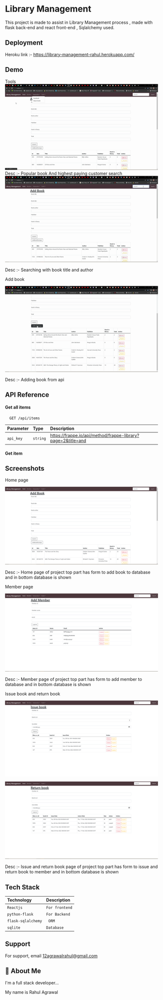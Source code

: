 
# Library Management

This project is made to assist in Library Management process , made with flask back-end and react front-end , Sqlalchemy used.


## Deployment

Heroku link :- https://library-management-rahul.herokuapp.com/


## Demo

Tools
![](https://github.com/Rl0007/library-management/blob/main/images/tools.gif)
Desc :- Popular book And highest paying customer
search
![](https://github.com/Rl0007/library-management/blob/d44ef66a0752f8de04b6bdaac3dd931486f878c7/images/search.gif)

Desc :- Searching with book title and author

Add book

![](https://github.com/Rl0007/library-management/blob/d44ef66a0752f8de04b6bdaac3dd931486f878c7/images/addbook.gif)

Desc :- Adding book from api 

## API Reference

#### Get all items

```http
  GET /api/items
```

| Parameter | Type     | Description                |
| :-------- | :------- | :------------------------- |
| `api_key` | `string` |https://frappe.io/api/method/frappe-library?page=2&title=and |

#### Get item
## Screenshots
Home page

![](https://github.com/Rl0007/library-management/blob/d44ef66a0752f8de04b6bdaac3dd931486f878c7/images/homepage.PNG)

Desc :- Home page of project top part has form to add book to database and in bottom database is shown

Member page

![](https://github.com/Rl0007/library-management/blob/d44ef66a0752f8de04b6bdaac3dd931486f878c7/images/member.PNG)

Desc :- Member page of project top part has form to add member to database and in bottom database is shown

Issue book and return book 

![](https://github.com/Rl0007/library-management/blob/d44ef66a0752f8de04b6bdaac3dd931486f878c7/images/issuebook.PNG)


![](https://github.com/Rl0007/library-management/blob/d44ef66a0752f8de04b6bdaac3dd931486f878c7/images/returnbook.PNG)

Desc :- Issue and return book page of project top part has form to issue and return book to member and in bottom database is shown

## Tech Stack

| Technology | Description     |                    
| :-------- | :------- | 
| `Reactjs`      | `For frontend` |
| `python-flask`      | `For Backend` | 
| `flask-sqlalchemy`      | ` ORM` |
| `sqlite`      | `Database` | 




## Support

For support, email 12agrawalrahul@gmail.com


## 🚀 About Me
I'm a full stack developer...

My name is Rahul Agrawal 